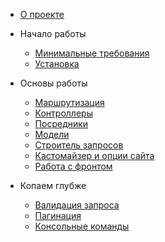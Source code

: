 * [О проекте](/)

* Начало работы
    * [Минимальные требования](getting-started/requirements.md)
    * [Установка](getting-started/installation.md)

* Основы работы
    * [Маршрутизация](basics/routing.md)
    * [Контроллеры](basics/controllers.md)
    * [Посредники](basics/middleware.md)
    * [Модели](basics/models.md)
    * [Строитель запросов](basics/query.md)
    * [Кастомайзер и опции сайта](basics/customizer.md)
    * [Работа с фронтом](basics/front-end.md)

* Копаем глубже
    * [Валидация запроса](advanced/validation.md)
    * [Пагинация](advanced/pagination.md)
    * [Консольные команды](advanced/console.md)